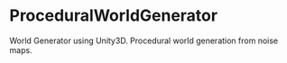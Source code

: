 # ProceduralWorldGenerator
World Generator using Unity3D. Procedural world generation from noise maps.
